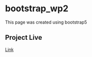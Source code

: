 # bootstrap_wp2

This page was created using bootstrap5

## Project Live
[Link](https://zlhshn.github.io/bootstrap_wp2/)

